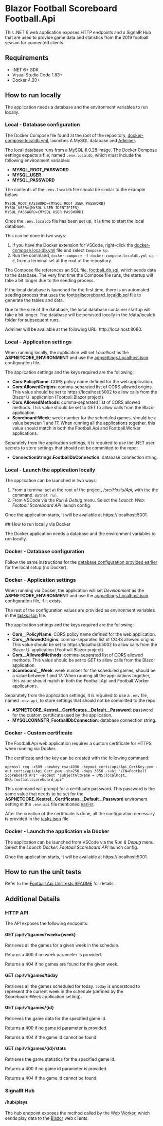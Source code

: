 # Blazor Football Scoreboard Football.Api

This .NET 6 web application exposes HTTP endpoints and a SignalR Hub that are used to provide game data and statistics from the 2019 football season for connected clients.

## Requirements

- .NET 6+ SDK
- Visual Studio Code 1.83+
- Docker 4.30+

## How to run locally

The application needs a database and the environment variables to run locally.

### Local - Database configuration

The Docker Compose file found at the root of the repository, [docker-compose.localdb.yml](/docker-compose.app.yml), launches A MySQL database and [Adminer](https://www.adminer.org/).

The local database runs from a MySQL 8.0.28 image. The Docker Compose settings expects a file, named `.env.localdb`, which must include the following environment variables:
- **MYSQL_ROOT_PASSWORD**
- **MYSQL_USER**
- **MYSQL_PASSWORD**

The contents of the `.env.localdb` file should be similar to the example below:

```
MYSQL_ROOT_PASSWORD={MYSQL ROOT USER PASSWORD}
MYSQL_USER={MYSQL USER IDENTIFIER}
MYSQL_PASSWORD={MYSQL USER PASSWORD}
```

Once the `.env.localdb` file has been set up, it is time to start the local database.

This can be done in two ways:

1. If you have the Docker extension for VSCode, right-click the [docker-compose.localdb.yml](/docker-compose.localdb.yml) file and select `Compose Up`.
2. Run the command, `docker-compose -f docker-compose.localdb.yml up -d`, from a terminal set at the root of the repository.

The Compose file references an SQL file, [football_db.sql](/scripts/appdb/football_db.sql), which seeds data to the database. The very first time the Compose file runs, the startup will take a bit longer due to the seeding process.

If the local database is launched for the first time, there is an automated seeding process that uses the [footballscoreboard_localdb.sql](/scripts/localdb/footballscoreboard_localdb.sql) file to generate the tables and data.

Due to the size of the database, the local database container startup will take a bit longer.
The database will be persisted locally in the /data/localdb folder for subsequent runs.

Adminer will be available at the following URL: http&ZeroWidthSpace;://localhost:8080.

### Local - Application settings

When running locally, the application will set *Localhost* as the **ASPNETCORE_ENVIRONMENT** and use the [appsettings.Localhost.json](/src/Hosts/Api/appsettings.Localhost.json) configuration file.

The application settings and the keys required are the following:
- **Cors:PolicyName**: CORS policy name defined for the web application.
- **Cors:AllowedOrigins**: comma-separated list of CORS allowed origins. This value should be set to https&ZeroWidthSpace;://localhost:5002 to allow calls from the Blazor UI application (Football.Blazor project).
- **Cors:AllowedMethods**: comma-separated list of CORS allowed methods.  This value should be set to *GET* to allow calls from the Blazor application.
- **Scoreboard:Week**: week number for the scheduled games, should be a value between 1 and 17. When running all the applications together, this value should match in both the Football.Api and Football.Worker applications.

Separately from the application settings, it is required to use the .NET user secrets to store settings that should not be committed to the repo:
- **ConnectionStrings:FootballDbConnection**: database connection string.

### Local - Launch the application locally

The application can be launched in two ways:
1. From a terminal set at the root of the project, */src/Hosts/Api*, with the the command: `dotnet run`.
2. From VSCode via the *Run & Debug* menu. Select the *Launch Web: Football Scoreboard API* launch config.

Once the application starts, it will be available at https&ZeroWidthSpace;://localhost:5001.

## How to run locally via Docker

The Docker application needs a database and the environment variables to run locally.

### Docker - Database configuration

Follow the same instructions for the [database configuration provided earlier](#local---database-configuration) for the local setup (no Docker).

### Docker - Application settings

When running via Docker, the application will set *Development* as the **ASPNETCORE_ENVIRONMENT** and use the [appsettings.Localhost.json](/src/Hosts/Api/appsettings.Localhost.json) configuration file, if it exists.

The rest of the configuration values are provided as environment variables in the [tasks.json](/.vscode/tasks.json) file.

The application settings and the keys required are the following:
- **Cors__PolicyName**: CORS policy name defined for the web application.
- **Cors__AllowedOrigins**: comma-separated list of CORS allowed origins. This value should be set to https&ZeroWidthSpace;://localhost:5002 to allow calls from the Blazor UI application (Football.Blazor project).
- **Cors__AllowedMethods**: comma-separated list of CORS allowed methods.  This value should be set to *GET* to allow calls from the Blazor application.
- **Scoreboard__Week**: week number for the scheduled games, should be a value between 1 and 17. When running all the applications together, this value should match in both the Football.Api and Football.Worker applications.

Separately from the application settings, it is required to use a `.env` file, named `.env.api`, to store settings that should not be committed to the repo:
- **ASPNETCORE_Kestrel__Certificates__Default__Password**: password for the custom certificate used by the application.
- **MYSQLCONNSTR_FootballDbConnection**: database connection string.

### Docker - Custom certificate

The Football.Api web application requires a custom certificate for HTTPS when running via Docker.

The certificate and the key can be created with the following command:

```
openssl req -x509 -newkey rsa:4096 -keyout certs/api/Api_CertKey.pem -out certs/api/Api_Cert.pem -sha256 -days 3650 -subj "/CN=Football Scoreboard API" -addext "subjectAltName = DNS:localhost, DNS:footballscoreboard_api"
```

This command will prompt for a certificate password. This password is the same value that needs to be set for the **ASPNETCORE_Kestrel__Certificates__Default__Password** enviroment setting in the `.env.api` file mentioned [earlier](#docker---application-settings).

After the creation of the certificate is done, all the configuration necessary is provided in the [tasks.json](/.vscode/tasks.json) file.

### Docker - Launch the application via Docker

The application can be launched from VSCode via the *Run & Debug* menu. Select the *Launch Docker: Football Scoreboard API* launch config.

Once the application starts, it will be available at https&ZeroWidthSpace;://localhost:5001.

## How to run the unit tests

Refer to the [Football.Api.UnitTests README](/tests/Football.Api.UnitTests/README.md) for details.

## Additional Details

### HTTP API

The API exposes the following endpoints:

#### GET /api/v1/games?week={week}

Retrieves all the games for a given week in the schedule.

Returns a 400 if no week parameter is provided.

Returns a 404 if no games are found for the given week.

#### GET /api/v1/games/today

Retrieves all the games scheduled for today.
`today` is understood to represent the current week in the schedule (defined by the Scoreboard:Week application setting).

#### GET /api/v1/games/{id}

Retrieves the game data for the specified game id.

Returns a 400 if no game id parameter is provided.

Returns a 404 if the game id cannot be found.

#### GET /api/v1/games/{id}/stats

Retrieves the game statistics for the specified game id.

Returns a 400 if no game id parameter is provided.

Returns a 404 if the game id cannot be found.

### SignalR Hub

#### /hub/plays

The hub endpoint exposes the method called by the [Web
Worker](/src/Hosts/Football.Worker), which sends play data to the [Blazor](./src/Hosts/Football.Blazor) web clients.
